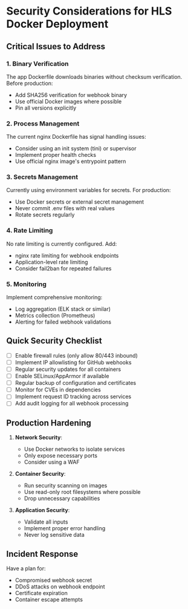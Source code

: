 # Security Considerations for HLS Docker Deployment

## Critical Issues to Address

### 1. Binary Verification
The app Dockerfile downloads binaries without checksum verification. Before production:
- Add SHA256 verification for webhook binary
- Use official Docker images where possible
- Pin all versions explicitly

### 2. Process Management
The current nginx Dockerfile has signal handling issues:
- Consider using an init system (tini) or supervisor
- Implement proper health checks
- Use official nginx image's entrypoint pattern

### 3. Secrets Management
Currently using environment variables for secrets. For production:
- Use Docker secrets or external secret management
- Never commit .env files with real values
- Rotate secrets regularly

### 4. Rate Limiting
No rate limiting is currently configured. Add:
- nginx rate limiting for webhook endpoints
- Application-level rate limiting
- Consider fail2ban for repeated failures

### 5. Monitoring
Implement comprehensive monitoring:
- Log aggregation (ELK stack or similar)
- Metrics collection (Prometheus)
- Alerting for failed webhook validations

## Quick Security Checklist

- [ ] Enable firewall rules (only allow 80/443 inbound)
- [ ] Implement IP allowlisting for GitHub webhooks
- [ ] Regular security updates for all containers
- [ ] Enable SELinux/AppArmor if available
- [ ] Regular backup of configuration and certificates
- [ ] Monitor for CVEs in dependencies
- [ ] Implement request ID tracking across services
- [ ] Add audit logging for all webhook processing

## Production Hardening

1. **Network Security**:
   - Use Docker networks to isolate services
   - Only expose necessary ports
   - Consider using a WAF

2. **Container Security**:
   - Run security scanning on images
   - Use read-only root filesystems where possible
   - Drop unnecessary capabilities

3. **Application Security**:
   - Validate all inputs
   - Implement proper error handling
   - Never log sensitive data

## Incident Response

Have a plan for:
- Compromised webhook secret
- DDoS attacks on webhook endpoint
- Certificate expiration
- Container escape attempts